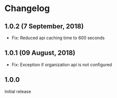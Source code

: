 Changelog
=========

1.0.2  (7 September, 2018)
------------------------
- Fix: Reduced api caching time to 600 seconds


1.0.1  (09 August, 2018)
------------------------
- Fix: Exception if organization api is not configured


1.0.0
---------------------
Initial release

